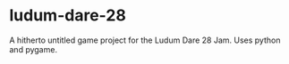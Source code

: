 ludum-dare-28
=============

A hitherto untitled game project for the Ludum Dare 28 Jam. Uses python and pygame.
